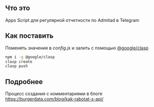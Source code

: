 ## Что это

Apps Script для регулярной отчетности по Admitad в Telegram

## Как поставить

Поменять значения в _config.js_ и залить с помощью [@google/clasp](https://github.com/google/clasp)

```bash
npm i -g @google/clasp
clasp create
clasp push
```

## Подробнее

Процесс создания с комментариями в блоге
https://burgerdata.com/blog/kak-rabotat-s-api/
